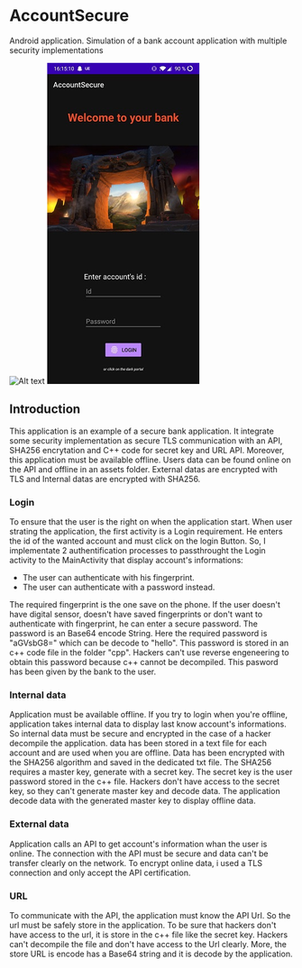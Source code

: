 # AccountSecure
Android application. Simulation of a bank account application with multiple security implementations

![Alt text](Desktop\Screenshot_20210304-161511.jpg?raw=true "Title")
![Screenshoots](login_page.jpg)

## Introduction
This application is an example of a secure bank application.  It integrate some security implementation as secure TLS communication with an API, SHA256 encrytation and C++ code for secret key and URL API. Moreover, this application must be available offline. Users data can be found online on the API and offline in an assets folder. External datas are encrypted with TLS and Internal datas are encrypted with SHA256.

### Login
To ensure that the user is the right on when the application start. When user strating the application, the first activity is a Login requirement. He enters the id of the wanted account and must click on the login Button. So, I implementate 2 authentification processes to passthrought the Login activity to the MainActivity that display account's informations:

- The user can authenticate with his fingerprint.
- The user can authenticate with a password instead.

The required fingerprint is the one save on the phone. If the user doesn't have digital sensor, doesn't have saved fingerprints or don't want to authenticate with fingerprint, he can enter a secure password. The password is an Base64 encode String. Here the required password is "aGVsbG8=" which can be decode to "hello". This password is stored in an c++ code file in the folder "cpp". Hackers can't use reverse engeneering to obtain this password because c++ cannot be decompiled.
This pasword has been given by the bank to the user.

### Internal data

Application must be available offline. If you try to login when you're offline, application takes internal data to display last know account's informations. So internal data must be secure and encrypted in the case of a hacker decompile the application. data has been stored in a text file for each account and are used when you are offline.
Data has been encrypted with the SHA256 algorithm and saved in the dedicated txt file. The SHA256 requires a master key, generate with a secret key. The secret key is the user password stored in the c++ file. Hackers don't have access to the secret key, so they can't generate master key and decode data.
The application decode data with the generated master key to display offline data.

### External data

Application calls an API to get account's information whan the user is online. The connection with the API must be secure and data can't be transfer clearly on the network. To encrypt online data, i used a TLS connection and only accept the API certification.

### URL

To communicate with the API, the application must know the API Url. So the url must be safely store in the application. To be sure that hackers don't have access to the url, it is store in the c++ file like the secret key. Hackers can't decompile the file and don't have access to the Url clearly. More, the store URL is encode has a Base64 string and it is decode by the application.

